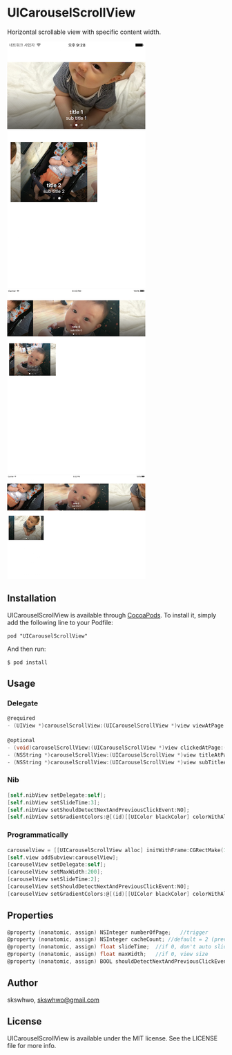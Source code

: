 # UICarouselScrollView

Horizontal scrollable view with specific content width.

![alt text](https://github.com/skswhwo/UICarouselScrollView/blob/master/sample0.png "demo")
![alt text](https://github.com/skswhwo/UICarouselScrollView/blob/master/sample1.png "demo")
![alt text](https://github.com/skswhwo/UICarouselScrollView/blob/master/sample2.png "demo")

## Installation

UICarouselScrollView is available through [CocoaPods](http://cocoapods.org). To install
it, simply add the following line to your Podfile:
```
pod "UICarouselScrollView"
```
And then run:

```
$ pod install
```

## Usage
### Delegate
```objective-c
@required
- (UIView *)carouselScrollView:(UICarouselScrollView *)view viewAtPage:(NSInteger)page;

@optional
- (void)carouselScrollView:(UICarouselScrollView *)view clickedAtPage:(NSInteger)page;
- (NSString *)carouselScrollView:(UICarouselScrollView *)view titleAtPage:(NSInteger)page;
- (NSString *)carouselScrollView:(UICarouselScrollView *)view subTitleAtPage:(NSInteger)page;
```
### Nib
```objective-c
[self.nibView setDelegate:self];
[self.nibView setSlideTime:3];
[self.nibView setShouldDetectNextAndPreviousClickEvent:NO];
[self.nibView setGradientColors:@[(id)[[UIColor blackColor] colorWithAlphaComponent:0].CGColor,(id)[[UIColor blackColor] colorWithAlphaComponent:0.6].CGColor]];
```

### Programmatically
```objective-c
carouselView = [[UICarouselScrollView alloc] initWithFrame:CGRectMake(10, 300, 260, 180)];
[self.view addSubview:carouselView];
[carouselView setDelegate:self];
[carouselView setMaxWidth:200];
[carouselView setSlideTime:2];
[carouselView setShouldDetectNextAndPreviousClickEvent:NO];
[carouselView setGradientColors:@[(id)[[UIColor blackColor] colorWithAlphaComponent:0].CGColor,(id)[[UIColor blackColor] colorWithAlphaComponent:0.6].CGColor]];
```

## Properties
```objective-c
@property (nonatomic, assign) NSInteger numberOfPage;	//trigger
@property (nonatomic, assign) NSInteger cacheCount; //default = 2 (previous&next pages)
@property (nonatomic, assign) float slideTime;  //if 0, don't auto slide
@property (nonatomic, assign) float maxWidth;   //if 0, view size
@property (nonatomic, assign) BOOL shouldDetectNextAndPreviousClickEvent;
```

## Author

skswhwo, skswhwo@gmail.com

## License

UICarouselScrollView is available under the MIT license. See the LICENSE file for more info.
